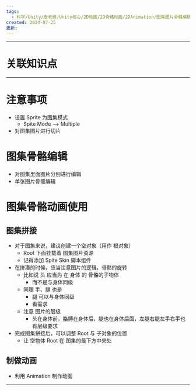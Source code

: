 ```yaml
---
tags:
  - 科学/Unity/唐老狮/Unity核心/2D动画/2D骨骼动画/2DAnimation/图集图片骨骼编辑
created: 2024-07-25
更新:
---
```


---
# 关联知识点



---
# 注意事项

- 设置 Sprite 为图集模式
	- Spite Mode ——> Multiple
- 对图集图片进行切片
# 图集骨骼编辑

- 对图集里面图片分别进行编辑
- 单张图片骨骼编辑
# 图集骨骼动画使用
## 图集拼接

- 对于图集来说，建议创建一个空对象（用作 根对象）
	- Root 下面挂载着 图集图片资源
	- 记得添加 Spite Skin  脚本组件
- 在拼凑的时候，应当注意图片的逻辑，骨骼的旋转
	- 比如说 头 应当为 在 身体 的 骨骼的子物体
		- 而不是与身体同级
	- 同理 手、腿 也是
		- 腿 可以与身体同级
		- 看需求
	- 注意 图片的层级
		- 头在身体前，胳膊在身体后，腿也在身体后面，左腿右腿左手右手也有层级要求
- 完成图集拼接后，可以调整 Root 与 子对象的位置
	- 让 空物体 Root 在 图集的最下方中央处
## 制做动画

- 利用 Animation 制作动画

---
